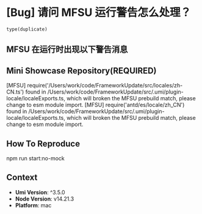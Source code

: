 # [Bug] 请问 MFSU 运行警告怎么处理？

`type(duplicate)`

## MFSU 在运行时出现以下警告消息

<!-- A clear and concise description of what the bug is. -->
<!-- 清晰的描述下遇到的问题。-->

## Mini Showcase Repository(REQUIRED)

[MFSU] require('/Users/work/code/FrameworkUpdate/src/locales/zh-CN.ts') found in /Users/work/code/FrameworkUpdate/src/.umi/plugin-locale/localeExports.ts, which will broken the MFSU prebuild match, please change to esm module import.
[MFSU] require('antd/es/locale/zh_CN') found in /Users/work/code/FrameworkUpdate/src/.umi/plugin-locale/localeExports.ts, which will broken the MFSU prebuild match, please change to esm module import.

## How To Reproduce

npm run start:no-mock

## Context

- **Umi Version**: ^3.5.0
- **Node Version**: v14.21.3
- **Platform**: mac
